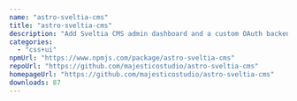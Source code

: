 ```yaml
---
name: "astro-sveltia-cms"
title: "astro-sveltia-cms"
description: "Add Sveltia CMS admin dashboard and a custom OAuth backend to your Astro project"
categories:
  - "css+ui"
npmUrl: "https://www.npmjs.com/package/astro-sveltia-cms"
repoUrl: "https://github.com/majesticostudio/astro-sveltia-cms"
homepageUrl: "https://github.com/majesticostudio/astro-sveltia-cms"
downloads: 87
---
```

